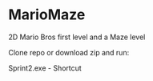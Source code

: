 # MarioMaze


2D Mario Bros first level and a Maze level


Clone repo or download zip and run:

Sprint2.exe - Shortcut
